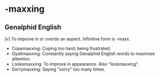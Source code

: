 # -maxxing
## Genalphid English

[v] To improve in or overdo an aspect. Infinitive form is -maxx.

* Copemaxxing: Coping too hard; being frustrated.
* Gyattmaxxing: Constantly saying Genalphid English words to maximise attention.
* Looksmaxxing: To improve in appearance. Also "lookmaxxing".
* Sorrymaxxing: Saying "sorry" too many times.